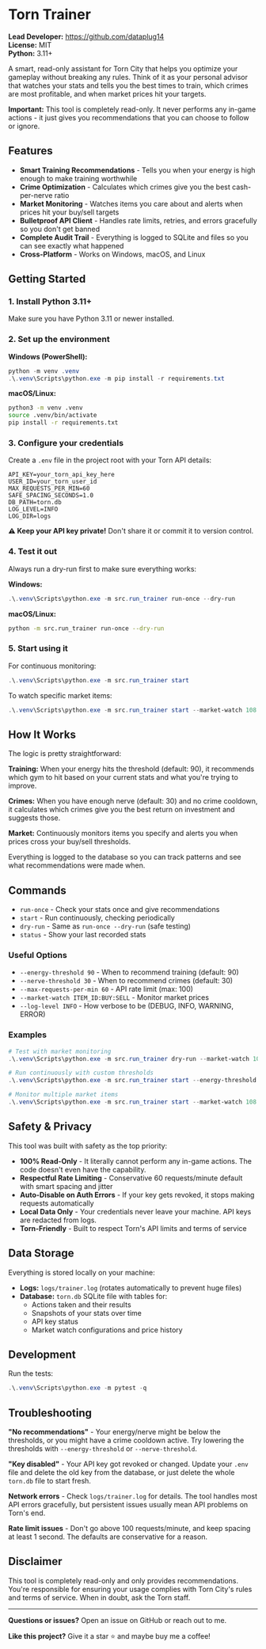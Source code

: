 # Torn Trainer

**Lead Developer:** https://github.com/dataplug14  
**License:** MIT  
**Python:** 3.11+

A smart, read-only assistant for Torn City that helps you optimize your gameplay without breaking any rules. Think of it as your personal advisor that watches your stats and tells you the best times to train, which crimes are most profitable, and when market prices hit your targets.

**Important:** This tool is completely read-only. It never performs any in-game actions - it just gives you recommendations that you can choose to follow or ignore.

## Features

- **Smart Training Recommendations** - Tells you when your energy is high enough to make training worthwhile
- **Crime Optimization** - Calculates which crimes give you the best cash-per-nerve ratio
- **Market Monitoring** - Watches items you care about and alerts when prices hit your buy/sell targets
- **Bulletproof API Client** - Handles rate limits, retries, and errors gracefully so you don't get banned
- **Complete Audit Trail** - Everything is logged to SQLite and files so you can see exactly what happened
- **Cross-Platform** - Works on Windows, macOS, and Linux

## Getting Started

### 1. Install Python 3.11+
Make sure you have Python 3.11 or newer installed.

### 2. Set up the environment

**Windows (PowerShell):**
```powershell
python -m venv .venv
.\.venv\Scripts\python.exe -m pip install -r requirements.txt
```

**macOS/Linux:**
```bash
python3 -m venv .venv
source .venv/bin/activate
pip install -r requirements.txt
```

### 3. Configure your credentials

Create a `.env` file in the project root with your Torn API details:

```env
API_KEY=your_torn_api_key_here
USER_ID=your_torn_user_id
MAX_REQUESTS_PER_MIN=60
SAFE_SPACING_SECONDS=1.0
DB_PATH=torn.db
LOG_LEVEL=INFO
LOG_DIR=logs
```

**⚠️ Keep your API key private!** Don't share it or commit it to version control.

### 4. Test it out

Always run a dry-run first to make sure everything works:

**Windows:**
```powershell
.\.venv\Scripts\python.exe -m src.run_trainer run-once --dry-run
```

**macOS/Linux:**
```bash
python -m src.run_trainer run-once --dry-run
```

### 5. Start using it

For continuous monitoring:
```powershell
.\.venv\Scripts\python.exe -m src.run_trainer start
```

To watch specific market items:
```powershell
.\.venv\Scripts\python.exe -m src.run_trainer start --market-watch 108:35000:50000
```

## How It Works

The logic is pretty straightforward:

**Training:** When your energy hits the threshold (default: 90), it recommends which gym to hit based on your current stats and what you're trying to improve.

**Crimes:** When you have enough nerve (default: 30) and no crime cooldown, it calculates which crimes give you the best return on investment and suggests those.

**Market:** Continuously monitors items you specify and alerts you when prices cross your buy/sell thresholds.

Everything is logged to the database so you can track patterns and see what recommendations were made when.

## Commands

- `run-once` - Check your stats once and give recommendations
- `start` - Run continuously, checking periodically
- `dry-run` - Same as `run-once --dry-run` (safe testing)
- `status` - Show your last recorded stats

### Useful Options

- `--energy-threshold 90` - When to recommend training (default: 90)
- `--nerve-threshold 30` - When to recommend crimes (default: 30)
- `--max-requests-per-min 60` - API rate limit (max: 100)
- `--market-watch ITEM_ID:BUY:SELL` - Monitor market prices
- `--log-level INFO` - How verbose to be (DEBUG, INFO, WARNING, ERROR)

### Examples

```powershell
# Test with market monitoring
.\.venv\Scripts\python.exe -m src.run_trainer dry-run --market-watch 108:35000:50000

# Run continuously with custom thresholds
.\.venv\Scripts\python.exe -m src.run_trainer start --energy-threshold 95 --nerve-threshold 35

# Monitor multiple market items
.\.venv\Scripts\python.exe -m src.run_trainer start --market-watch 108:35000:50000 --market-watch 17:8000:12000
```

## Safety & Privacy

This tool was built with safety as the top priority:

- **100% Read-Only** - It literally cannot perform any in-game actions. The code doesn't even have the capability.
- **Respectful Rate Limiting** - Conservative 60 requests/minute default with smart spacing and jitter
- **Auto-Disable on Auth Errors** - If your key gets revoked, it stops making requests automatically
- **Local Data Only** - Your credentials never leave your machine. API keys are redacted from logs.
- **Torn-Friendly** - Built to respect Torn's API limits and terms of service

## Data Storage

Everything is stored locally on your machine:

- **Logs:** `logs/trainer.log` (rotates automatically to prevent huge files)
- **Database:** `torn.db` SQLite file with tables for:
  - Actions taken and their results
  - Snapshots of your stats over time
  - API key status
  - Market watch configurations and price history

## Development

Run the tests:
```powershell
.\.venv\Scripts\python.exe -m pytest -q
```

## Troubleshooting

**"No recommendations"** - Your energy/nerve might be below the thresholds, or you might have a crime cooldown active. Try lowering the thresholds with `--energy-threshold` or `--nerve-threshold`.

**"Key disabled"** - Your API key got revoked or changed. Update your `.env` file and delete the old key from the database, or just delete the whole `torn.db` file to start fresh.

**Network errors** - Check `logs/trainer.log` for details. The tool handles most API errors gracefully, but persistent issues usually mean API problems on Torn's end.

**Rate limit issues** - Don't go above 100 requests/minute, and keep spacing at least 1 second. The defaults are conservative for a reason.

## Disclaimer

This tool is completely read-only and only provides recommendations. You're responsible for ensuring your usage complies with Torn City's rules and terms of service. When in doubt, ask the Torn staff.

---

**Questions or issues?** Open an issue on GitHub or reach out to me.

**Like this project?** Give it a star ⭐ and maybe buy me a coffee!

